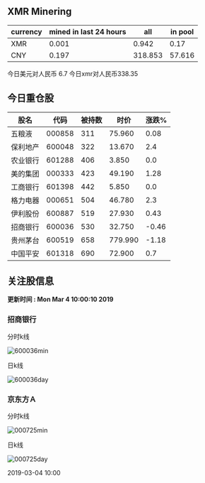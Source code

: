 ## XMR Minering

|currency|mined in last 24 hours|all|in pool|
|---|---|---|---|
|XMR|0.001|0.942|0.17|
|CNY|0.197|318.853|57.616|

今日美元对人民币 6.7	今日xmr对人民币338.35


## 今日重仓股 

|股名|代码|被持数|时价|涨跌%|
|---|---|---|---|---|
|五粮液|000858|311|75.960|0.08|
|保利地产|600048|322|13.670|2.4|
|农业银行|601288|406|3.850|0.0|
|美的集团|000333|423|49.190|1.28|
|工商银行|601398|442|5.850|0.0|
|格力电器|000651|504|46.780|2.3|
|伊利股份|600887|519|27.930|0.43|
|招商银行|600036|530|32.750|-0.46|
|贵州茅台|600519|658|779.990|-1.18|
|中国平安|601318|690|72.900|0.7|

## 关注股信息
**更新时间 : Mon Mar  4 10:00:10 2019**
### 招商银行 
分时k线

![600036min](http://image.sinajs.cn/newchart/min/n/sh600036.gif)

日k线

![600036day](http://image.sinajs.cn/newchart/daily/n/sh600036.gif)

### 京东方Ａ 
分时k线

![000725min](http://image.sinajs.cn/newchart/min/n/sz000725.gif)

日k线

![000725day](http://image.sinajs.cn/newchart/daily/n/sz000725.gif)

2019-03-04 10:00